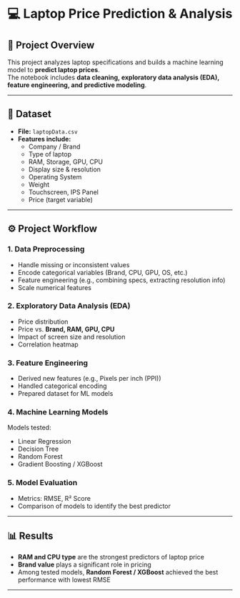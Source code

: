 # 💻 Laptop Price Prediction & Analysis

## 📌 Project Overview
This project analyzes laptop specifications and builds a machine learning model to **predict laptop prices**.  
The notebook includes **data cleaning, exploratory data analysis (EDA), feature engineering, and predictive modeling**.

---

## 📂 Dataset
- **File:** `laptopData.csv`  
- **Features include:**  
  - Company / Brand  
  - Type of laptop  
  - RAM, Storage, GPU, CPU  
  - Display size & resolution  
  - Operating System  
  - Weight  
  - Touchscreen, IPS Panel  
  - Price (target variable)  

---

## ⚙️ Project Workflow

### 1. Data Preprocessing
- Handle missing or inconsistent values  
- Encode categorical variables (Brand, CPU, GPU, OS, etc.)  
- Feature engineering (e.g., combining specs, extracting resolution info)  
- Scale numerical features  

### 2. Exploratory Data Analysis (EDA)
- Price distribution  
- Price vs. **Brand, RAM, GPU, CPU**  
- Impact of screen size and resolution  
- Correlation heatmap  

### 3. Feature Engineering
- Derived new features (e.g., Pixels per inch (PPI))  
- Handled categorical encoding  
- Prepared dataset for ML models  

### 4. Machine Learning Models
Models tested:
- Linear Regression  
- Decision Tree  
- Random Forest  
- Gradient Boosting / XGBoost  

### 5. Model Evaluation
- Metrics: RMSE, R² Score  
- Comparison of models to identify the best predictor  

---

## 📊 Results
- **RAM and CPU type** are the strongest predictors of laptop price  
- **Brand value** plays a significant role in pricing  
- Among tested models, **Random Forest / XGBoost** achieved the best performance with lowest RMSE  

---

